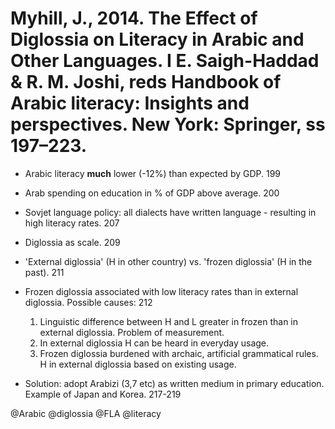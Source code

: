 # Myhill, J., 2014. The Effect of Diglossia on Literacy in Arabic and Other Languages. I E. Saigh-Haddad & R. M. Joshi, reds Handbook of Arabic literacy: Insights and perspectives. New York: Springer, ss 197–223.

- Arabic literacy **much** lower (-12%) than expected by GDP. 199

- Arab spending on education in % of GDP above average. 200

- Sovjet language policy: all dialects have written language - resulting in high literacy rates. 207

- Diglossia as scale. 209

- 'External diglossia' (H in other country) vs. 'frozen diglossia' (H in the past). 211

- Frozen diglossia associated with low literacy rates than in external diglossia. Possible causes: 212
  1. Linguistic difference between H and L greater in frozen than in external diglossia. Problem of measurement. 
  2. In external diglossia H can be heard in everyday usage.
  3. Frozen diglossia burdened with archaic, artificial grammatical rules. H in external diglossia based on existing usage.

- Solution: adopt Arabizi (3,7 etc) as written medium in primary education. Example of Japan and Korea. 217-219

@Arabic
@diglossia
@FLA
@literacy
